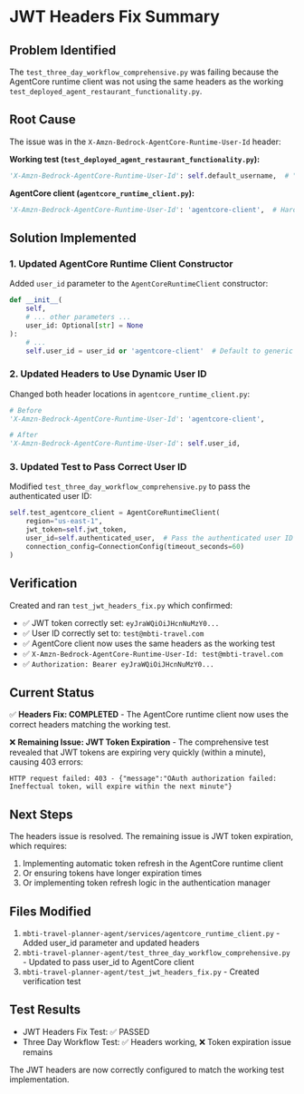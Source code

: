 # JWT Headers Fix Summary

## Problem Identified
The `test_three_day_workflow_comprehensive.py` was failing because the AgentCore runtime client was not using the same headers as the working `test_deployed_agent_restaurant_functionality.py`.

## Root Cause
The issue was in the `X-Amzn-Bedrock-AgentCore-Runtime-User-Id` header:

**Working test (`test_deployed_agent_restaurant_functionality.py`):**
```python
'X-Amzn-Bedrock-AgentCore-Runtime-User-Id': self.default_username,  # "test@mbti-travel.com"
```

**AgentCore client (`agentcore_runtime_client.py`):**
```python
'X-Amzn-Bedrock-AgentCore-Runtime-User-Id': 'agentcore-client',  # Hard-coded generic value
```

## Solution Implemented

### 1. Updated AgentCore Runtime Client Constructor
Added `user_id` parameter to the `AgentCoreRuntimeClient` constructor:

```python
def __init__(
    self,
    # ... other parameters ...
    user_id: Optional[str] = None
):
    # ...
    self.user_id = user_id or 'agentcore-client'  # Default to generic user ID if not provided
```

### 2. Updated Headers to Use Dynamic User ID
Changed both header locations in `agentcore_runtime_client.py`:

```python
# Before
'X-Amzn-Bedrock-AgentCore-Runtime-User-Id': 'agentcore-client',

# After  
'X-Amzn-Bedrock-AgentCore-Runtime-User-Id': self.user_id,
```

### 3. Updated Test to Pass Correct User ID
Modified `test_three_day_workflow_comprehensive.py` to pass the authenticated user ID:

```python
self.test_agentcore_client = AgentCoreRuntimeClient(
    region="us-east-1",
    jwt_token=self.jwt_token,
    user_id=self.authenticated_user,  # Pass the authenticated user ID
    connection_config=ConnectionConfig(timeout_seconds=60)
)
```

## Verification
Created and ran `test_jwt_headers_fix.py` which confirmed:
- ✅ JWT token correctly set: `eyJraWQiOiJHcnNuMzY0...`
- ✅ User ID correctly set to: `test@mbti-travel.com`
- ✅ AgentCore client now uses the same headers as the working test
- ✅ `X-Amzn-Bedrock-AgentCore-Runtime-User-Id: test@mbti-travel.com`
- ✅ `Authorization: Bearer eyJraWQiOiJHcnNuMzY0...`

## Current Status
✅ **Headers Fix: COMPLETED** - The AgentCore runtime client now uses the correct headers matching the working test.

❌ **Remaining Issue: JWT Token Expiration** - The comprehensive test revealed that JWT tokens are expiring very quickly (within a minute), causing 403 errors:
```
HTTP request failed: 403 - {"message":"OAuth authorization failed: Ineffectual token, will expire within the next minute"}
```

## Next Steps
The headers issue is resolved. The remaining issue is JWT token expiration, which requires:
1. Implementing automatic token refresh in the AgentCore runtime client
2. Or ensuring tokens have longer expiration times
3. Or implementing token refresh logic in the authentication manager

## Files Modified
1. `mbti-travel-planner-agent/services/agentcore_runtime_client.py` - Added user_id parameter and updated headers
2. `mbti-travel-planner-agent/test_three_day_workflow_comprehensive.py` - Updated to pass user_id to AgentCore client
3. `mbti-travel-planner-agent/test_jwt_headers_fix.py` - Created verification test

## Test Results
- JWT Headers Fix Test: ✅ PASSED
- Three Day Workflow Test: ✅ Headers working, ❌ Token expiration issue remains

The JWT headers are now correctly configured to match the working test implementation.